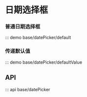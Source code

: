 # 日期选择框

### 普通日期选择框

::: demo base/datePicker/default

### 传递默认值

::: demo base/datePicker/defaultValue

## API

::: api base/datePicker
